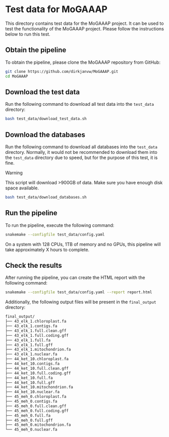 # Test data for MoGAAAP
This directory contains test data for the MoGAAAP project.
It can be used to test the functionality of the MoGAAAP project.
Please follow the instructions below to run this test.

## Obtain the pipeline
To obtain the pipeline, please clone the MoGAAAP repository from GitHub:

```bash
git clone https://github.com/dirkjanvw/MoGAAAP.git
cd MoGAAAP
```

## Download the test data
Run the following command to download all test data into the `test_data` directory:

```bash
bash test_data/download_test_data.sh
```

## Download the databases
Run the following command to download all databases into the `test_data` directory.
Normally, it would not be recommended to download them into the `test_data` directory due to speed, but for the purpose of this test, it is fine.

> [!WARNING]
> This script will download >900GB of data.
> Make sure you have enough disk space available.

```bash
bash test_data/download_databases.sh
```

## Run the pipeline
To run the pipeline, execute the following command:
```bash
snakemake --configfile test_data/config.yaml
```

On a system with 128 CPUs, 1TB of memory and no GPUs, this pipeline will take approximately X hours to complete.

## Check the results
After running the pipeline, you can create the HTML report with the following command:
```bash
snakemake --configfile test_data/config.yaml --report report.html
```

Additionally, the following output files will be present in the `final_output` directory:
```bash
final_output/
├── 43_elk_1.chloroplast.fa
├── 43_elk_1.contigs.fa
├── 43_elk_1.full.clean.gff
├── 43_elk_1.full.coding.gff
├── 43_elk_1.full.fa
├── 43_elk_1.full.gff
├── 43_elk_1.mitochondrion.fa
├── 43_elk_1.nuclear.fa
├── 44_ket_10.chloroplast.fa
├── 44_ket_10.contigs.fa
├── 44_ket_10.full.clean.gff
├── 44_ket_10.full.coding.gff
├── 44_ket_10.full.fa
├── 44_ket_10.full.gff
├── 44_ket_10.mitochondrion.fa
├── 44_ket_10.nuclear.fa
├── 45_meh_0.chloroplast.fa
├── 45_meh_0.contigs.fa
├── 45_meh_0.full.clean.gff
├── 45_meh_0.full.coding.gff
├── 45_meh_0.full.fa
├── 45_meh_0.full.gff
├── 45_meh_0.mitochondrion.fa
└── 45_meh_0.nuclear.fa
```

